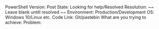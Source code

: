 PowerShell Version:
Post State: Looking for help/Resolved
Resolution: ~~ Leave blank untill resolved ~~
Environment: Production/Development
OS: Windows 10/Linux etc.
Code Link: Git/pastebin
What are you trying to achieve:
Problem:

